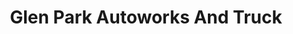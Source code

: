 ---
title: "Glen Park Autoworks And Truck"
url: /gary/glen-park-autoworks-and-truck/
shop: Autowerkstatt
---